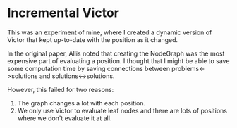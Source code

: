 # Incremental Victor

This was an experiment of mine, where I created a dynamic version of Victor that kept up-to-date with the position as it changed.

In the original paper, Allis noted that creating the NodeGraph was the most expensive part of evaluating a position. I thought that I might be able to save some computation time by saving connections between problems<->solutions and solutions<->solutions.

However, this failed for two reasons:
1. The graph changes a lot with each position.
2. We only use Victor to evaluate leaf nodes and there are lots of positions where we don't evaluate it at all.

